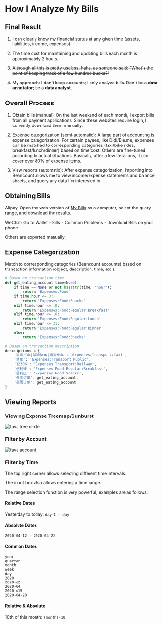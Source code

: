 # How I Analyze My Bills

## Final Result

1. I can clearly know my financial status at any given time (assets, liabilities, income, expenses).

2. The time cost for maintaining and updating bills each month is approximately 2 hours.

3. ~~Although all this is pretty useless, haha, as someone said: "What's the point of keeping track of a few hundred bucks?"~~

4. My approach: I don't keep accounts; I only analyze bills. Don't be a **data annotator**; be a **data analyst**.

## Overall Process

1. Obtain bills (manual): On the last weekend of each month, I export bills from all payment applications. Since these websites require login, I currently download them manually.

2. Expense categorization (semi-automatic): A large part of accounting is expense categorization. For certain payees, like Didi/Ele.me, expenses can be matched to corresponding categories (taxi/bike rides, breakfast/lunch/dinner) based on time/cost. Others are fine-tuned according to actual situations. Basically, after a few iterations, it can cover over 80% of expense items.

3. View reports (automatic): After expense categorization, importing into Beancount allows me to view income/expense statements and balance sheets, and query any data I'm interested in.

## Obtaining Bills

Alipay: Open the web version of [My Bills](https://consumeprod.alipay.com/record/standard.htm) on a computer, select the query range, and download the results.

WeChat: Go to Wallet - Bills - Common Problems - Download Bills on your phone.

Others are exported manually.

## Expense Categorization

Match to corresponding categories (Beancount accounts) based on transaction information (object, description, time, etc.).

```python
# Based on transaction time
def get_eating_account(time=None):
    if time == None or not hasattr(time, 'hour'):
        return 'Expenses:Food'
    if time.hour <= 3:
        return 'Expenses:Food:Snacks'
    elif time.hour <= 10:
        return 'Expenses:Food:Regular:Breakfast'
    elif time.hour <= 16:
        return 'Expenses:Food:Regular:Lunch'
    elif time.hour <= 21:
        return 'Expenses:Food:Regular:Dinner'
    else:
        return 'Expenses:Food:Snacks'

# Based on transaction description
descriptions = {
    '滴滴打车|滴滴快车|滴滴专车': 'Expenses:Transport:Taxi',
    '单车': 'Expenses:Transport:Public',
    '12306': 'Expenses:Transport:Railway',
    '便利蜂': 'Expenses:Food:Regular:Breakfast',
    '便利店': 'Expenses:Food:Snacks',
    '外卖订单': get_eating_account,
    '美团订单': get_eating_account
}
```

## Viewing Reports

### Viewing Expense Treemap/Sunburst

![fava tree circle](https://cdn.luohy15.com/fava-tree-circle.png)

### Filter by Account

![fava account](https://cdn.luohy15.com/fava-account.png)

### Filter by Time

The top right corner allows selecting different time intervals.

The input box also allows entering a time range.

The range selection function is very powerful, examples are as follows:

#### Relative Dates

Yesterday to today: `day-1 - day`

#### Absolute Dates

`2020-04-12 - 2020-04-22`

#### Common Dates

```plaintext
year
quarter
month
week
day
2020
2020-q2
2020-04
2020-w15
2020-04-20
```

#### Relative & Absolute

10th of this month: `(month)-10`
